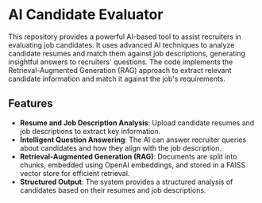 # AI Candidate Evaluator

This repository provides a powerful AI-based tool to assist recruiters in evaluating job candidates. It uses advanced AI techniques to analyze candidate resumes and match them against job descriptions, generating insightful answers to recruiters' questions. The code implements the Retrieval-Augmented Generation (RAG) approach to extract relevant candidate information and match it against the job's requirements.

## Features

- **Resume and Job Description Analysis**: Upload candidate resumes and job descriptions to extract key information.
- **Intelligent Question Answering**: The AI can answer recruiter queries about candidates and how they align with the job description.
- **Retrieval-Augmented Generation (RAG)**: Documents are split into chunks, embedded using OpenAI embeddings, and stored in a FAISS vector store for efficient retrieval.
- **Structured Output**: The system provides a structured analysis of candidates based on their resumes and job descriptions.

